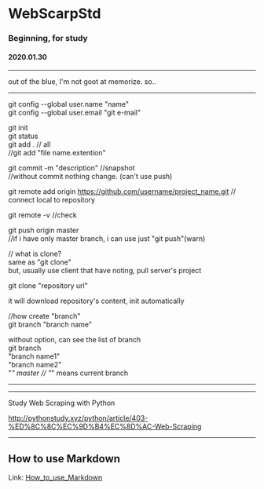 # WebScarpStd  

### Beginning, for study   
#### 2020.01.30   
--------------------------------------------------------------
out of the blue, I'm not goot at memorize. 
so..

---------------------------------------------------------------

git config --global user.name "name"     
git config --global user.email "git e-mail"   

git init   
git status   
git add . // all   
//git add "file name.extention"   

git commit -m "description" //snapshot   
//without commit nothing change. (can't use push)   

git remote add origin https://github.com/username/project_name.git // connect local to repository   

git remote -v //check   

git push origin master   
//if i have only master branch, i can use just "git push"(warn)   

// what is clone?   
same as "git clone"   
but, usually use client that have noting, pull server's project   

git clone "repository url"   

it will download repository's content, init automatically   

//how create "branch"   
git branch "branch name"   

without option, can see the list of branch   
git branch   
"branch name1"   
"branch name2"   
"*" master // "*" means current branch  

---------------------------------------------------------------
--------------------------------------------------------------

Study Web Scraping with Python

http://pythonstudy.xyz/python/article/403-%ED%8C%8C%EC%9D%B4%EC%8D%AC-Web-Scraping

* * *

How to use Markdown
-------------------   
   
Link: [How_to_use_Markdown](https://gist.github.com/ihoneymon/652be052a0727ad59601)